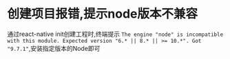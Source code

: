 # 创建项目报错,提示node版本不兼容

通过react-native init创建工程时,终端提示 `The engine "node" is incompatible with this module. Expected version "6.* || 8.* || >= 10.*". Got "9.7.1"`,安装指定版本的Node即可
